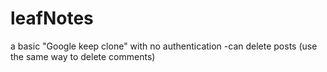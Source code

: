 # leafNotes
a basic "Google keep clone" with no authentication
-can delete posts (use the same way to delete comments)
